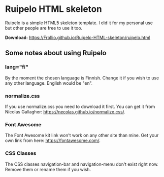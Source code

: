 # Ruipelo HTML skeleton

Ruipelo is a simple HTML5 skeleton template. I did it for my personal use but other people are free to use it too.

**Download:** https://Frollio.github.io/Ruipelo-HTML-skeleton/ruipelo.html

## Some notes about using Ruipelo

### lang="fi"

By the moment the chosen language is Finnish. Change it if you wish to use any other language. English would be "en".

### normalize.css

If you use normalize.css you need to download it first. You can get it from Nicolas Gallagher: https://necolas.github.io/normalize.css/.

### Font Awesome

The Font Awesome kit link won't work on any other site than mine. Get your own link from here: https://fontawesome.com/.

### CSS Classes

The CSS classes navigation-bar and navigation-menu don't exist right now. Remove them or rename them if you wish.